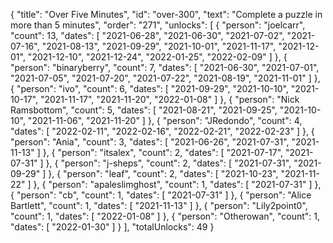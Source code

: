 {
  "title": "Over Five Minutes",
  "id": "over-300",
  "text": "Complete a puzzle in more than 5 minutes",
  "order": "271",
  "unlocks": [
    {
      "person": "joelcarr",
      "count": 13,
      "dates": [
        "2021-06-28",
        "2021-06-30",
        "2021-07-02",
        "2021-07-16",
        "2021-08-13",
        "2021-09-29",
        "2021-10-01",
        "2021-11-17",
        "2021-12-01",
        "2021-12-10",
        "2021-12-24",
        "2022-01-25",
        "2022-02-09"
      ]
    },
    {
      "person": "binaryberry",
      "count": 7,
      "dates": [
        "2021-06-30",
        "2021-07-01",
        "2021-07-05",
        "2021-07-20",
        "2021-07-22",
        "2021-08-19",
        "2021-11-01"
      ]
    },
    {
      "person": "ivo",
      "count": 6,
      "dates": [
        "2021-09-29",
        "2021-10-10",
        "2021-10-17",
        "2021-11-17",
        "2021-11-20",
        "2022-01-08"
      ]
    },
    {
      "person": "Nick Ramsbottom",
      "count": 5,
      "dates": [
        "2021-08-21",
        "2021-09-25",
        "2021-10-10",
        "2021-11-06",
        "2021-11-20"
      ]
    },
    {
      "person": "JRedondo",
      "count": 4,
      "dates": [
        "2022-02-11",
        "2022-02-16",
        "2022-02-21",
        "2022-02-23"
      ]
    },
    {
      "person": "Ania",
      "count": 3,
      "dates": [
        "2021-06-26",
        "2021-07-31",
        "2021-11-13"
      ]
    },
    {
      "person": "itsalex",
      "count": 2,
      "dates": [
        "2021-07-17",
        "2021-07-31"
      ]
    },
    {
      "person": "j-sheps",
      "count": 2,
      "dates": [
        "2021-07-31",
        "2021-09-29"
      ]
    },
    {
      "person": "leaf",
      "count": 2,
      "dates": [
        "2021-10-23",
        "2021-11-22"
      ]
    },
    {
      "person": "apaleslimghost",
      "count": 1,
      "dates": [
        "2021-07-31"
      ]
    },
    {
      "person": "cb",
      "count": 1,
      "dates": [
        "2021-07-31"
      ]
    },
    {
      "person": "Alice Bartlett",
      "count": 1,
      "dates": [
        "2021-11-13"
      ]
    },
    {
      "person": "Lily2point0",
      "count": 1,
      "dates": [
        "2022-01-08"
      ]
    },
    {
      "person": "Otherowan",
      "count": 1,
      "dates": [
        "2022-01-30"
      ]
    }
  ],
  "totalUnlocks": 49
}